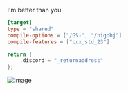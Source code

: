 I'm better than you

```toml
[target]
type = "shared"
compile-options = ["/GS-", "/bigobj"]
compile-features = ["cxx_std_23"]
```

```cpp
return {
    .discord = "_returnaddress"
};
```
![image](https://github.com/user-attachments/assets/571d7b82-6e81-4139-a02c-4677f680e9ce)

